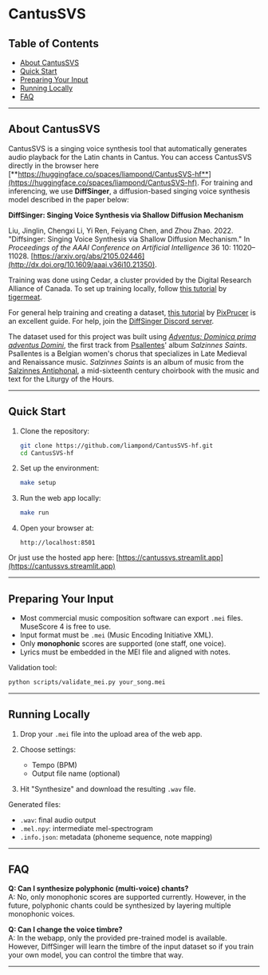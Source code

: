 # CantusSVS

## Table of Contents
- [About CantusSVS](#about-cantussvs)
- [Quick Start](#quick-start)
- [Preparing Your Input](#preparing-your-input)
- [Running Locally](#running-locally)
- [FAQ](#faq)

---

## About CantusSVS

CantusSVS is a singing voice synthesis tool that automatically generates audio playback for the Latin chants in Cantus. You can access CantusSVS directly in the browser here [**https://huggingface.co/spaces/liampond/CantusSVS-hf**](https://huggingface.co/spaces/liampond/CantusSVS-hf). For training and inferencing, we use **DiffSinger**, a diffusion-based singing voice synthesis model described in the paper below:

**DiffSinger: Singing Voice Synthesis via Shallow Diffusion Mechanism**  

Liu, Jinglin, Chengxi Li, Yi Ren, Feiyang Chen, and Zhou Zhao. 2022. "Diffsinger: Singing Voice Synthesis via Shallow Diffusion Mechanism." In *Proceedings of the AAAI Conference on Artificial Intelligence* 36 10: 11020–11028. [https://arxiv.org/abs/2105.02446](http://dx.doi.org/10.1609/aaai.v36i10.21350).

Training was done using Cedar, a cluster provided by the Digital Research Alliance of Canada. To set up training locally, follow [this tutorial](https://youtu.be/Sxt11TAflV0?feature=shared) by [tigermeat](https://www.youtube.com/@spicytigermeat).

For general help training and creating a dataset, [this tutorial](https://docs.google.com/document/d/1uMsepxbdUW65PfIWL1pt2OM6ZKa5ybTTJOpZ733Ht6s/view) by [PixPrucer](https://bsky.app/profile/pixprucer.bsky.social) is an excellent guide. For help, join the [DiffSinger Discord server](https://discord.gg/DZ6fhEUfnb).

The dataset used for this project was built using [*Adventus: Dominica prima adventus Domini*](https://youtu.be/ThnPySybDJs?feature=shared), the first track from [Psallentes](https://psallentes.com/)' album *Salzinnes Saints*. Psallentes is a Belgian women's chorus that specializes in Late Medieval and Renaissance music. *Salzinnes Saints* is an album of music from the [Salzinnes Antiphonal](https://www.smu.ca/academics/archives/the-salzinnes-antiphonal.html), a mid-sixteenth century choirbook with the music and text for the Liturgy of the Hours.

---

## Quick Start

1. Clone the repository:

    ```bash
    git clone https://github.com/liampond/CantusSVS-hf.git
    cd CantusSVS-hf
    ```

2. Set up the environment:

    ```bash
    make setup
    ```

3. Run the web app locally:

    ```bash
    make run
    ```

4. Open your browser at:

    ```
    http://localhost:8501
    ```

Or just use the hosted app here: [https://cantussvs.streamlit.app](https://cantussvs.streamlit.app)

---

## Preparing Your Input

- Most commercial music composition software can export `.mei` files. MuseScore 4 is free to use.
- Input format must be `.mei` (Music Encoding Initiative XML).
- Only **monophonic** scores are supported (one staff, one voice).
- Lyrics must be embedded in the MEI file and aligned with notes.

Validation tool:

```bash
python scripts/validate_mei.py your_song.mei
```

---

## Running Locally

1. Drop your `.mei` file into the upload area of the web app.

2. Choose settings:
   - Tempo (BPM)
   - Output file name (optional)

3. Hit "Synthesize" and download the resulting `.wav` file.

Generated files:
- `.wav`: final audio output
- `.mel.npy`: intermediate mel-spectrogram
- `.info.json`: metadata (phoneme sequence, note mapping)

---

## FAQ

**Q: Can I synthesize polyphonic (multi-voice) chants?**  
A: No, only monophonic scores are supported currently. However, in the future, polyphonic chants could be synthesized by layering multiple monophonic voices.

**Q: Can I change the voice timbre?**  
A: In the webapp, only the provided pre-trained model is available. However, DiffSinger will learn the timbre of the input dataset so if you train your own model, you can control the timbre that way.

---
